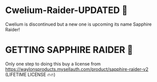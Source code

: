 # Cwelium-Raider-UPDATED 🎉
Cwelium is discontinued but a new one is upcoming its name Sapphire Raider!

# GETTING SAPPHIRE RAIDER 💎
Only one step to doing this buy a license from https://waylonsproducts.mysellauth.com/product/sapphire-raider-v2 (LIFETIME LICENSE 🔥🔥)

